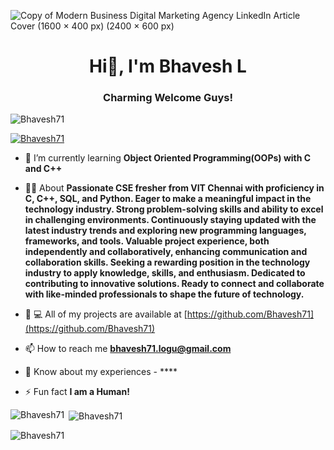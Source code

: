 ![Copy of Modern Business Digital Marketing Agency LinkedIn Article Cover (1600 × 400 px) (2400 × 600 px)](https://user-images.githubusercontent.com/77270386/205562511-3977c28d-e16c-42bb-98fa-c79d5e742982.png)



<h1 align="center">Hi👋, I'm Bhavesh L</h1>
<h3 align="center">Charming Welcome Guys!</h3>
<p align="left"> <img src="https://komarev.com/ghpvc/?username=coderatul&label=Profile%20views&color=0e75b6&style=flat"alt="Bhavesh71"/></p>
<p align="left"> <a href="https://github.com/ryo-ma/github-profile-trophy"><img src="https://github-profile-trophy.vercel.app/?username=Bhavesh71"alt="Bhavesh71" /></a> </p>


- 🌱 I’m currently learning **Object Oriented Programming(OOPs) with C and C++**
- 🧔‍♂️ About
  **Passionate CSE fresher from VIT Chennai with proficiency in C, C++, SQL, and Python. Eager to make a meaningful impact in the technology industry. Strong problem-solving skills and ability to excel in challenging environments. Continuously staying updated with the latest industry trends and exploring new programming languages, frameworks, and tools. Valuable project experience, both independently and collaboratively, enhancing communication and collaboration skills. Seeking a rewarding position in the technology industry to apply knowledge, skills, and enthusiasm. Dedicated to contributing to innovative solutions. Ready to connect and collaborate with like-minded professionals to shape the future of technology.**




- 👨 ‍💻 All of my projects are available at [https://github.com/Bhavesh71](https://github.com/Bhavesh71)

- 📫 How to reach me **bhavesh71.logu@gmail.com**
- 📄 Know about my experiences - ****
- ⚡ Fun fact **I am a Human!**
<p><img align="left" src="https://github-readme-stats.vercel.app/api/top-langs?username=Bhavesh71&show_icons=true&locale=en&layout=compact" alt="Bhavesh71"/></p>
<p>&nbsp;<img align="center" src="https://github-readme-stats.vercel.app/api?username=Bhavesh71&show_icons=true&locale=en"alt="Bhavesh71"/></p>
<p><img align="center" src="https://github-readme-streak-stats.herokuapp.com/?user=Bhavesh71&" alt="Bhavesh71"/></p
